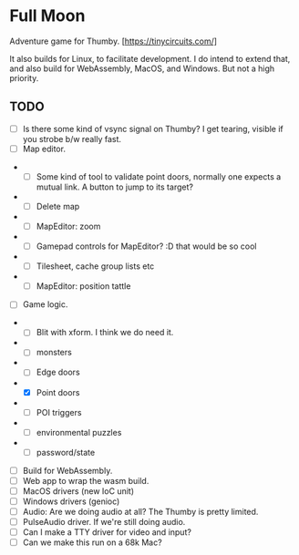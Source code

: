 # Full Moon

Adventure game for Thumby. [https://tinycircuits.com/]

It also builds for Linux, to facilitate development.
I do intend to extend that, and also build for WebAssembly, MacOS, and Windows.
But not a high priority.

## TODO

- [ ] Is there some kind of vsync signal on Thumby? I get tearing, visible if you strobe b/w really fast.
- [ ] Map editor.
- - [ ] Some kind of tool to validate point doors, normally one expects a mutual link. A button to jump to its target?
- - [ ] Delete map
- - [ ] MapEditor: zoom
- - [ ] Gamepad controls for MapEditor? :D that would be so cool
- - [ ] Tilesheet, cache group lists etc
- - [ ] MapEditor: position tattle
- [ ] Game logic.
- - [ ] Blit with xform. I think we do need it.
- - [ ] monsters
- - [ ] Edge doors
- - [x] Point doors
- - [ ] POI triggers
- - [ ] environmental puzzles
- - [ ] password/state
- [ ] Build for WebAssembly.
- [ ] Web app to wrap the wasm build.
- [ ] MacOS drivers (new IoC unit)
- [ ] Windows drivers (genioc)
- [ ] Audio: Are we doing audio at all? The Thumby is pretty limited.
- [ ] PulseAudio driver. If we're still doing audio.
- [ ] Can I make a TTY driver for video and input?
- [ ] Can we make this run on a 68k Mac?
